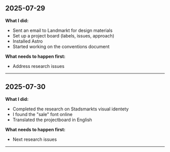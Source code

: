 ## 2025-07-29

**What I did:**
- Sent an email to Landmarkt for design materials
- Set up a project board (labels, issues, approach)
- Installed Astro
- Started working on the conventions document

**What needs to happen first:**
- Address research issues
---
## 2025-07-30

**What I did:**
- Completed the research on Stadsmarkts visual identety
- I found the "sale" font online
- Translated the projectboard in English

**What needs to happen first:**
- Next research issues
---
